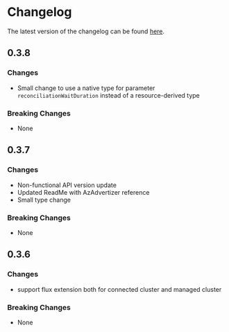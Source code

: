 # Changelog

The latest version of the changelog can be found [here](https://github.com/Azure/bicep-registry-modules/blob/main/avm/res/kubernetes-configuration/flux-configuration/CHANGELOG.md).

## 0.3.8

### Changes

- Small change to use a native type for parameter `reconciliationWaitDuration` instead of a resource-derived type

### Breaking Changes

- None

## 0.3.7

### Changes

- Non-functional API version update
- Updated ReadMe with AzAdvertizer reference
- Small type change

### Breaking Changes

- None

## 0.3.6

### Changes

- support flux extension both for connected cluster and managed cluster

### Breaking Changes

- None
